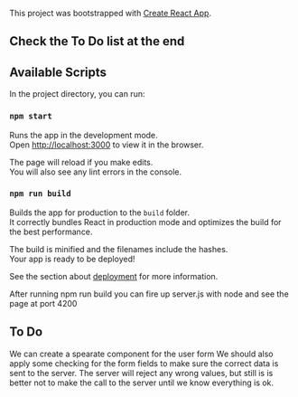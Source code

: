 This project was bootstrapped with [Create React App](https://github.com/facebook/create-react-app).

## Check the To Do list at the end

## Available Scripts

In the project directory, you can run:

### `npm start`

Runs the app in the development mode.<br>
Open [http://localhost:3000](http://localhost:3000) to view it in the browser.

The page will reload if you make edits.<br>
You will also see any lint errors in the console.

### `npm run build`

Builds the app for production to the `build` folder.<br>
It correctly bundles React in production mode and optimizes the build for the best performance.

The build is minified and the filenames include the hashes.<br>
Your app is ready to be deployed!

See the section about [deployment](https://facebook.github.io/create-react-app/docs/deployment) for more information.

After running npm run build you can fire up server.js with node and see the page at port 4200

## To Do

We can create a spearate component for the user form
We should also apply some checking for the form fields to make sure the correct data is sent to the server. The server will reject any wrong values,
but still is is better not to make the call to the server until we know everything is ok.
